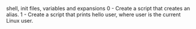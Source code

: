 shell, init files, variables and expansions
0 - Create a script that creates an alias.
1 - Create a script that prints hello user, where user is the current Linux user.


